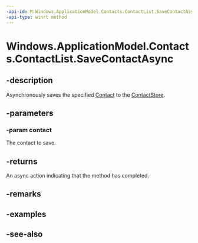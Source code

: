 ----api-id: M:Windows.ApplicationModel.Contacts.ContactList.SaveContactAsync(Windows.ApplicationModel.Contacts.Contact)
-api-type: winrt method
---<!-- Method syntaxpublic Windows.Foundation.IAsyncAction SaveContactAsync(Windows.ApplicationModel.Contacts.Contact contact)--># Windows.ApplicationModel.Contacts.ContactList.SaveContactAsync## -descriptionAsynchronously saves the specified [Contact](contact.md) to the [ContactStore](contactstore.md).## -parameters### -param contactThe contact to save.## -returnsAn async action indicating that the method has completed.## -remarks## -examples## -see-also